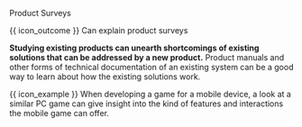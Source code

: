 <span id="title">Product Surveys</span>

<span id="prereqs"></span>

<span id="outcomes">{{ icon_outcome }} Can explain product surveys</span>

<div id="body">

**Studying existing products can unearth shortcomings of existing solutions that can be addressed by a new product.** Product manuals and other forms of technical documentation of an existing system can be a good way to learn about how the existing solutions work.

<box>

{{ icon_example }} When developing a game for a mobile device, a look at a similar PC game can give insight into the kind of features and interactions the mobile game can offer.

</box>
 

</div>

<div id="extras">
</div>